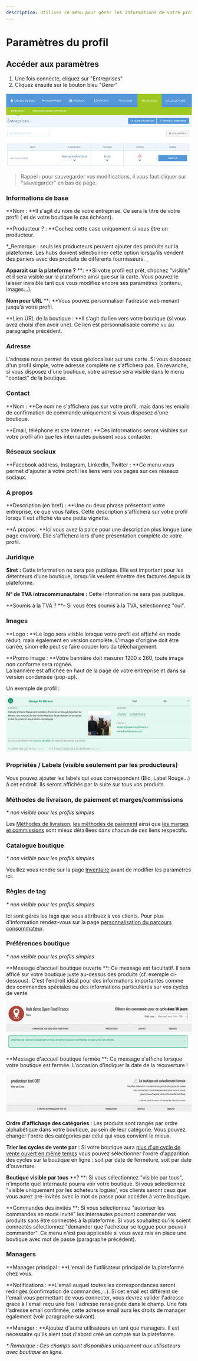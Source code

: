 ```yaml
---
description: Utilisez ce menu pour gérer les informations de votre profil
---
```


# Paramètres du profil

## Accéder aux paramètres

1. Une fois connecté, cliquez sur "Entreprises"
2. Cliquez ensuite sur le bouton bleu "Gérer"

![](../.gitbook/assets/image%20%283%29.png)

> Rappel : pour sauvegarder vos modifications, il vous faut cliquer sur "sauvegarder" en bas de page.

### Informations de base

**Nom : **Il s'agit du nom de votre entreprise. Ce sera le titre de votre profil \( et de votre boutique le cas échéant\).

**Producteur ? : **Cochez cette case uniquement si vous être un producteur.

\*_Remarque : seuls les producteurs peuvent ajouter des produits sur la plateforme. Les hubs doivent sélectionner cette option lorsqu'ils vendent des paniers avec des produits de différents fournisseurs. _

**Apparait sur la plateforme ?** **: **Si votre profil est prêt, chochez "visible" et il sera visible sur la plateforme ainsi que sur la carte. Vous pouvez le laisser invisible tant que vous modifiez encore ses paramètres \(contenu, images...\).

**Nom pour URL** **: **Vous pouvez personnaliser l'adresse web menant jusqu'à votre profil.

**Lien URL de la boutique : **Il s'agit du lien vers votre boutique \(si vous avez choisi d'en avoir une\). Ce lien est personnalisable comme vu au paragraphe précédent.

### Adresse

L'adresse nous permet de vous géolocaliser sur une carte. Si vous disposez d'un profil simple, votre adresse complète ne s'affichera pas. En revanche, si vous disposez d'une boutique, votre adresse sera visible dans le menu "contact" de la boutique.

### Contact

**Nom : **Ce nom ne s'affichera pas sur votre profil, mais dans les emails de confirmation de commande uniquement si vous disposez d'une boutique.

**Email, téléphone et site internet : **Ces informations seront visibles sur votre profil afin que les internautes puissent vous contacter.

### Réseaux sociaux

**Facebook address, Instagram, LinkedIn, Twitter : **Ce menu vous permet d'ajouter à votre profil les liens vers vos pages sur ces réseaux sociaux.

### A propos

**Description \(en bref\) : **Une ou deux phrase présentant votre entreprise, ce que vous faites. Cette description s'affichera sur votre profil lorsqu'il est affiché via une petite vignette.

**A propos : **Ici vous avez la palce pour une description plus longue \(une page environ\). Elle s'affichera lors d'une présentation complète de votre profil.

### Juridique

**Siret** **:** Cette information ne sera pas publique. Elle est important pour les détenteurs d'une boutique, lorsqu'ils veulent émettre des factures depuis la plateforme.

**N° de TVA intracommunautaire :** Cette information ne sera pas publique.

**Soumis à la TVA ? **– Si vous êtes soumis à la TVA, sélectionnez "oui".

### Images

**Logo : **Le logo sera viisble lorsque votre profil est affiché en mode réduit, mais également en version complète. L'image d'origine doit être carrée, sinon elle peut se faire couper lors du téléchargement.

**Promo image : **Votre bannière doit mesurer 1200 x 260, toute image non conforme sera rognée.  
 La bannière est affichée en haut de la page de votre entreprise et dans sa version condensée \(pop-up\).

Un exemple de profil :

![](../.gitbook/assets/image%20%2816%29.png)

### Propriétés / Labels \(visible seulement par les producteurs\)

Vous pouvez ajouter les labels qui vous correspondent \(Bio, Label Rouge...\) à cet endroit. Ils seront affichés par la suite sur tous vos produits.

### Méthodes de livraison, de paiement et marges/commissions

_\* non visible pour les profils simples_

Les [Méthodes de livraison](types-de-livraisons.md), [les méthodes de paiement](https://github.com/ofnuserguidefr/guide-utilisateur-open-food-france/tree/f72c4e0a78bb6dc0c5b39249e706b0dbac84df5f/payment-methods-2.md) ainsi que [les marges et commissions](frais-et-taxes.md) sont mieux détaillées dans chacun de ces liens respectifs.

### Catalogue boutique

_\* non visible pour les profils simples_

Veuillez vous rendre sur la page [Inventaire](../fonctionnalites-avancees/produits/inventory-tool.md) avant de modifier les paramètres ici.

### Règles de tag

_\* non visible pour les profils simples_

Ici sont gérés les tags que vous attribuez à vos clients. Pour plus d'information rendez-vous sur la page [personnalisation du parcours consommateur](../fonctionnalites-avancees/mise-en-place-dune-boutique/customized-shopping-experience.md).

### Préférences boutique

_\* non visible pour les profils simples_

**Message d'accueil boutique ouverte **: Ce message est facultatif. Il sera afficé sur votre boutique juste au-dessus des produits \(cf. exemple ci-dessous\). C'est l'endroit idéal pour des informations importantes comme des commandes spéciales ou des informations particulières sur vos cycles de vente. 

![](../.gitbook/assets/image%20%2813%29.png)

**Message d'accueil boutique fermée **: Ce message s'affiche lorsque votre boutique est fermée. L'occasion d'indiquer la date de la réouverture !

![](../.gitbook/assets/image%20%287%29.png)

**Ordre d'affichage des catégories :** Les produits sont rangés par ordre alphabétique dans votre boutique, au sein de leur catégorie. Vous pouvez changer l'ordre des catégories par celui qui vous convient le mieux.

**Trier les cycles de vente par** : Si votre boutique aura [plus d'un cycle de vente ouvert en même temps](../fonctionnalites-avancees/cycles-de-vente/opening-more-than-one-order-cycle.md) vous pouvez sélectionner l'ordre d'apparition des cycles sur la boutique en ligne : soit par date de fermeture, soit par date d'ouverture.

**Boutique visible par tous** **? **: Si vous sélectionnez "visible par tous", n'importe quel internaute pourra voir votre boutique. Si vous selectionnez "visible uniquement par les acheteurs logués’, vos clients seront ceux que vous aurez pré-invités avec le mot de passe pour accéder à votre boutique.

**Commandes des invités **: Si vous sélectionnez "autoriser les commandes en mode invité" les internautes pourront commander vos produits sans être connectés à la plateforme. Si vous souhaitez qu'ils soient connectés sélectionnez "demander que l'acheteur se loggue pour pouvoir commander". Ce menu n'est pas applicable si vous avez mis en place une boutique avec mot de passe \(paragraphe précédent\).

### Managers

**Manager principal : **L'email de l'utilisateur principal de la plateforme chez vous.

**Notifications : **L'email auquel toutes les correspondances seront redirigés \(confirmation de commandes,...\). Si cet email est différent de l'email vous permettant de vous connecter, vous devrez valider l'adresse grace à l'email reçu une fois l'adresse renseignée dans le champ. Une fois l'adresse email confirmée, cette adresse email aura les droits de manager également \(voir paragraphe suivant\).

**Manager : **Ajoutez d'autre utilisateurs en tant que managers. Il est nécessaire qu'ils aient tout d'abord créé un compte sur la plateforme.

_\* Remarque : Ces champs sont disponibles uniquement aux utilisateurs avec boutique en ligne._

